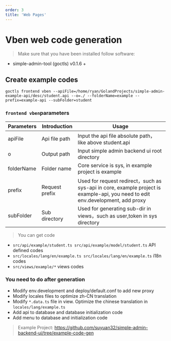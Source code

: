 ```yaml
---
order: 3
title: 'Web Pages'
---
```

# Vben web code generation

> Make sure that you have been installed follow software:

- simple-admin-tool (goctls) v0.1.6 +

## Create example codes

```shell
goctls frontend vben --apiFile=/home/ryan/GolandProjects/simple-admin-example-api/desc/student.api --o=./ --folderName=example --prefix=example-api --subFolder=student
```

### `frontend vben`parameters

| Parameters | Introduction   | Usage                                                                                                                          |
|------------|----------------|--------------------------------------------------------------------------------------------------------------------------------|
| apiFile    | Api file path  | Input the api file absolute path，like above student.api                                                                        |
| o          | Output path    | Input simple admin backend ui root directory                                                                                   |
| folderName | Folder name    | Core service is  sys, in example project is example                                                                            |
| prefix     | Request prefix | Used for request redirect，such as sys-api in core, example project is example-api, you need to edit env.development, add proxy |
| subFolder  | Sub directory  | Used for generating sub-dir in views，such as user,token in sys directory                                                       |

> You can get code

- `src/api/example/student.ts src/api/example/model/student.ts`    API defined codes
- `src/locales/lang/en/example.ts src/locales/lang/en/example.ts`  i18n codes
- `src/views/example/*` views codes

### You need to do after generation

- Modify env.development and deploy/default.conf to add new proxy
- Modify locales files to optimize zh-CN translation
- Modify  `*.data.ts` file in view. Optimize the chinese translation in  `locales/lang/example.ts`
- Add api to database and database initialization code
- Add menu to database and initialization code
  
> Example Project: <https://github.com/suyuan32/simple-admin-backend-ui/tree/example-code-gen>
